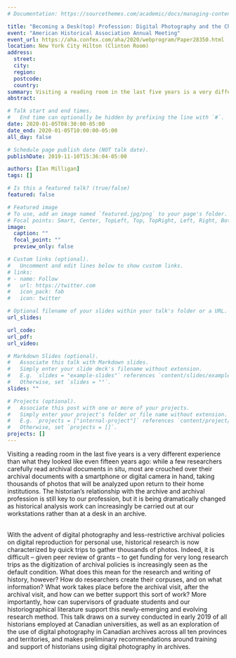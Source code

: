 ```yaml
---
# Documentation: https://sourcethemes.com/academic/docs/managing-content/

title: "Becoming a Desk(top) Profession: Digital Photography and the Changing Landscape of Archival Research"
event: "American Historical Association Annual Meeting"
event_url: https://aha.confex.com/aha/2020/webprogram/Paper28350.html
location: New York City Hilton (Clinton Room)
address:
  street:
  city:
  region:
  postcode:
  country:
summary: Visiting a reading room in the last five years is a very different experience than what they looked like even fifteen years ago. While a few researchers carefully read archival documents in situ, most are crouched over their archival documents with a smartphone or digital camera in hand, taking thousands of photos that will be analyzed upon return to their home institutions. The historian’s relationship with the archive and archival profession is still key to our profession, but it is being dramatically changed as historical analysis work can increasingly be carried out at our workstations rather than at a desk in an archive.
abstract: 

# Talk start and end times.
#   End time can optionally be hidden by prefixing the line with `#`.
date: 2020-01-05T08:30:00-05:00
date_end: 2020-01-05T10:00:00-05:00
all_day: false

# Schedule page publish date (NOT talk date).
publishDate: 2019-11-10T15:36:04-05:00

authors: [Ian Milligan]
tags: []

# Is this a featured talk? (true/false)
featured: false

# Featured image
# To use, add an image named `featured.jpg/png` to your page's folder. 
# Focal points: Smart, Center, TopLeft, Top, TopRight, Left, Right, BottomLeft, Bottom, BottomRight.
image:
  caption: ""
  focal_point: ""
  preview_only: false

# Custom links (optional).
#   Uncomment and edit lines below to show custom links.
# links:
# - name: Follow
#   url: https://twitter.com
#   icon_pack: fab
#   icon: twitter

# Optional filename of your slides within your talk's folder or a URL.
url_slides:

url_code:
url_pdf:
url_video:

# Markdown Slides (optional).
#   Associate this talk with Markdown slides.
#   Simply enter your slide deck's filename without extension.
#   E.g. `slides = "example-slides"` references `content/slides/example-slides.md`.
#   Otherwise, set `slides = ""`.
slides: ""

# Projects (optional).
#   Associate this post with one or more of your projects.
#   Simply enter your project's folder or file name without extension.
#   E.g. `projects = ["internal-project"]` references `content/project/deep-learning/index.md`.
#   Otherwise, set `projects = []`.
projects: []
---
```


Visiting a reading room in the last five years is a very different experience than what they looked like even fifteen years ago: while a few researchers carefully read archival documents in situ, most are crouched over their archival documents with a smartphone or digital camera in hand, taking thousands of photos that will be analyzed upon return to their home institutions. The historian’s relationship with the archive and archival profession is still key to our profession, but it is being dramatically changed as historical analysis work can increasingly be carried out at our workstations rather than at a desk in an archive.<br><br>

With the advent of digital photography and less-restrictive archival policies on digital reproduction for personal use, historical research is now characterized by quick trips to gather thousands of photos. Indeed, it is difficult – given peer review of grants – to get funding for very long research trips as the digitization of archival policies is increasingly seen as the default condition. What does this mean for the research and writing of history, however? How do researchers create their corpuses, and on what information? What work takes place before the archival visit, after the archival visit, and how can we better support this sort of work? More importantly, how can supervisors of graduate students and our historiographical literature support this newly-emerging and evolving research method. This talk draws on a survey conducted in early 2019 of all historians employed at Canadian universities, as well as an exploration of the use of digital photography in Canadian archives across all ten provinces and territories, and makes preliminary recommendations around training and support of historians using digital photography in archives.

